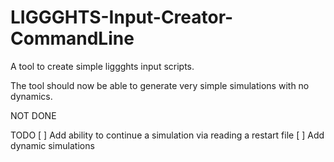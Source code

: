 # LIGGGHTS-Input-Creator-CommandLine
A tool to create simple liggghts input scripts.

The tool should now be able to generate very simple simulations with no dynamics.

NOT DONE

TODO
[ ] Add ability to continue a simulation via reading a restart file
[ ] Add dynamic simulations
